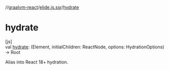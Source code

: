 //[graalvm-react](../../index.md)/[elide.js.ssr](index.md)/[hydrate](hydrate.md)

# hydrate

[js]\
val [hydrate](hydrate.md): (Element, initialChildren: ReactNode, options: HydrationOptions) -&gt; Root

Alias into React 18+ hydration.
